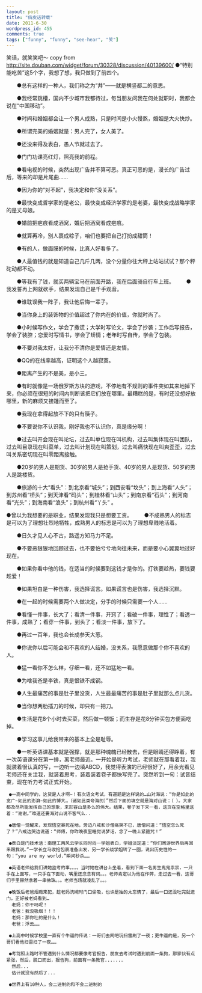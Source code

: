 ```yaml
---
layout: post
title: "俏皮话转载"
date: 2011-6-30
wordpress_id: 455
comments: true
tags: ["funny", "funny", "see-hear", "笑"]
---
```

<meta name="_edit_last" content="1" />
<meta name="_su_rich_snippet_type" content="none" />
<meta name="views" content="142" />
<meta name="_wp_old_slug" content="俏皮话转账" />
笑话，就笑笑吧～
copy from <a href="http://site.douban.com/widget/forum/30328/discussion/40139600/">http://site.douban.com/widget/forum/30328/discussion/40139600/</a>
     ●“特别能吃苦”这5个字，我想了想，我只做到了前四个。 

　　●总有这样的一种人，我们称之为“井”——就是横竖都二的意思。　　 

　　●我经常跳槽，国内不少城市我都待过，每当朋友问我在何处就职时，我都会说在“中国移动”。 

　　●时间和婚姻都会让一个男人成熟，只是时间是小火慢熬，婚姻是大火快炒。 

　　●所谓完美的婚姻就是：男人完了，女人美了。 

　　●还没来得及表白，愚人节就过去了。 

　　●门门功课亮红灯，照亮我的前程。 

　　●看电视的时候，突然出现广告并不算可恶。真正可恶的是，漫长的广告过后，等来的却是片尾曲…… 

　　●因为你的“对不起”，我决定和你“没关系”。 

　　●最快变成哲学家的是老公，最快变成经济学家的是老婆，最快变成战略学家的是丈母娘。 

　　●婚前把疤痕看成酒窝，婚后把酒窝看成疤痕。 　　 

　　●就算再冷，别人裹成粽子，咱们也要把自己打扮成甜筒！ 

　　●有的人，做面膜的时候，比真人好看多了。 

　　●人最值钱的就是知道自己几斤几两，没个分量你往大秤上站站试试？那个秤砣动都不动。 


　　●等我有了钱，就买两辆宝马在前面开路，我在后面骑自行车上班。 
　　●我发誓再上网就砍手，结果发现自己是千手观音。 

　　●谁耽误我一阵子，我让他后悔一辈子。 

　　●当你身上的装饰物的价值超过了你内在的价值，你就时尚了。 

　　●小时候写作文，学会了撒谎；大学时写论文，学会了抄袭；工作后写报告，学会了装腔；恋爱时写情书，学会了矫情；老年时写自传，学会了包装。 

　　●不要对我太好，让我分不清你是爱情还是友情。 

　　●QQ的在线率越高，证明这个人越寂寞。 

　　●距离产生的不是美，是小三。 

　　●有时就像是一场俄罗斯方块的游戏，不停地有不规则的事件突如其来地掉下来，你必须在很短的时间内判断该把它们放在哪里。最糟糕的是，有时还没想好放哪里，新的麻烦又接踵而至了。 

　　●我现在拿得起放不下的只有筷子。 

　　●不要说你不认识我，刚好我也不认识你，真是缘分啊！ 

　　●过去叫开会现在叫论坛，过去叫单位现在叫机构，过去叫集体现在叫团队，过去叫目录现在叫菜单，过去叫计划现在叫策划，过去叫痛快现在叫爽歪歪，过去叫关系密切现在叫零距离接触。 

　　●20岁的男人是期货、30岁的男人是抢手货、40岁的男人是现货、50岁的男人是跳楼货。 

　　●旅游的十大“看头”：到北京看“城头”；到西安看“坟头”；到上海看“人头”；到苏州看“桥头”；到天津看“码头”；到桂林看“山头”；到南京看“石头”；到河南看“光头”；到海南看“浪头”；到杭州看“丫头” 。 

●曾以为我想要的是职业，结果发现我只是想要工资。 
　　●不成熟男人的标志是可以为了理想壮烈地牺牲，成熟男人的标志是可以为了理想卑贱地活着。 

　　●日久才见人心不古，路遥方知马力不足。 

　　●不要恶狠狠地回顾过去，也不要怕兮兮地向往未来，而是要小心翼翼地过好现在。 

　　●如果你看中他的钱，在适当的时候要到这钱才是你的。打铁要趁热，要钱要趁爱！ 

　　●如果坦白是一种伤害，我选择谎言。如果谎言也是伤害，我选择沉默。 

　　●在一起的时候需要两个人做决定，分手的时候只需要一个人…… 

　　●看懂一件事，长大了；看清一件事，开窍了；看破一件事，理性了；看透一件事，成熟了；看穿一件事，到头了；看淡一件事，放下了。 

　　●再过一百年，我也会长成参天大葱。 

　　●你说你以后可能会和不喜欢的人结婚，没关系，我愿意做那个你不喜欢的人。 

　　●猛一看你不怎么样，仔细一看，还不如猛地一看。 

　　●为啥我爸是李铁，真是恨铁不成钢。 

　　●人生最痛苦的事是肚子里没货，人生最最痛苦的事是肚子里就那么点儿货。 

　　●当你想两肋插刀的时候，却只有一把刀。 

　　●生活是花8个小时去买菜，然后做一顿饭；而生存是花8分钟买包方便面吃掉。

　　●学习这事儿给我带来的基本上全是耻辱。

　　●一听英语课基本就是强撑，就是那种魂魄已经散去，但是眼睛还得睁着，有一次英语课分在第一排，离老师最近。一开始是听力考试，老师就在那看着我，我就装着很认真的写，一边听一边填ABCD，我觉得表演的已经很好了，用余光看见老师还在关注我，就装着思考，装着装着卷子都快写完了。突然听到一句：试音结束，现在听力考试正式开始。 

     ●一高中同学的，这货是人才啊~！有次语文考试，有道题是这样说的…山对海说：“你是如此的宽广~如此的澎湃~如此的博大…（诸如此类夸海的）”然后下面的填空就是海对山说：（ ）。大家都及尽所能发挥自己的想象，来形容山是多么的伟大。结果，卷子发下来一看，这货在空格里这着：“谢谢。”难道还要海对山说不客气么.. 

     ●唐僧一觉醒来，发现悟空暴死在地，旁边八戒和沙僧痛哭不已，唐僧问道：“悟空怎么死了？”八戒边哭边说道：“师傅，你昨晚夜里睡觉说梦话，念了一晚上紧箍咒！”

     ●表白是门技术活：南理工两风云学长同时向一学姐表白，学姐淡定道：“你们周游世界后再回来跟我说。”一学长立马收拾包裹准备出发，另一学长绕学姐转了一圈，说出历史性的一句：“you are my world.”瞬间秒杀……

     ●英语老师给我们讲她监考的事。。。。当时她在讲台上坐着，看到下面一名男生鬼鬼祟祟，一只手在上面写，一只手在下面动，嘴里还念念有词。。。老师肯定以为他在作弊，走过去一看，这哥们手里赫然拿着一串佛珠。。。老师当场就凌乱了。。。

     ●晚饭后老爸烟瘾来犯，趁老妈洗碗时门口偷吸，也许是抽的太忘情了，最后一口还没吐完就进门，正好被老妈看到… 
      老妈：你干吗呢！ 
      老爸：我没吸烟！！！ 
      老妈：那你吐的是什么！ 
      老爸：浮云……

     ●上高中时候学校里一直有个牛逼的传说：一哥们去网吧玩扫雷刷了一夜；更牛逼的是，另一个哥们看他扫雷扫了一夜……

     ●考驾照上路时不管遇到什么情况都要像考官报告，朋友去考试时遇到前面一条狗，那家伙有点紧张，然后，脱口而出，报告狗，前面有一条教官....... 
      然后... 
      估计就没有然后了...

     ●世界上有10种人，会二进制的和不会二进制的　
